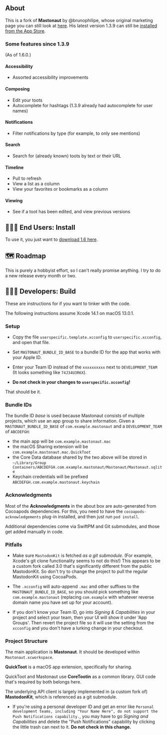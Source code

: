 ## About

This is a fork of **Mastonaut** by @brunophilipe, whose original marketing page you can still look at [here](https://mastonaut.app). His latest version 1.3.9 can still be [installed from the App Store](https://apps.apple.com/us/app/mastonaut/id1450757574).

### Some features since 1.3.9

(As of 1.6.0.)

#### Accessibility

* Assorted accessibility improvements

#### Composing

* Edit your toots
* Autocomplete for hashtags (1.3.9 already had autocomplete for user names)

#### Notifications

* Filter notifications by type (for example, to only see mentions)

#### Search

* Search for (already known) toots by text or their URL

#### Timeline

* Pull to refresh
* View a list as a column
* View your favorites or bookmarks as a column

#### Viewing

* See if a toot has been edited, and view previous versions

## 👩🏽‍💻 End Users: Install

To use it, you just want to [download 1.6 here](https://github.com/chucker/Mastonaut/releases/download/app-1.6.0/Mastonaut-1.6.0.zip).

## 🗺️ Roadmap

This is purely a hobbyist effort, so I can't really promise anything. I try to do a new release every month or two.

## 👩🏻‍🌾 Developers: Build

These are instructions for if you want to tinker with the code.

The following instructions assume Xcode 14.1 on macOS 13.0.1.

### Setup

- Copy the file `userspecific.template.xcconfig` to `userspecific.xcconfig`, and open that file.

- Set `MASTONAUT_BUNDLE_ID_BASE` to a bundle ID for the app that works with your Apple ID.

- Enter your Team ID instead of the `xxxxxxxxxx` next to `DEVELOPMENT_TEAM` (It looks something like `74J34U3R6X`).

- **Do not check in your changes to `userspecific.xcconfig`!**

That should be it.

### Bundle IDs

The bundle ID _base_ is used because Mastonaut consists of multiple projects, which use an app group to share information. Given a `MASTONAUT_BUNDLE_ID_BASE` of `com.example.mastonaut` and a `DEVELOPMENT_TEAM` of `ABCDEFGH`:

- the main app will be `com.example.mastonaut.mac`
- the macOS Sharing extension will be `com.example.mastonaut.mac.QuickToot`
- the Core Data database shared by the two above will be stored in `~/Library/Group Containers/ABCDEFGH.com.example.mastonaut/Mastonaut/Mastonaut.sqlite`
- Keychain credentials will be prefixed `ABCDEFGH.com.example.mastonaut.keychain`

### Acknowledgments

Most of the **Acknowledgments** in the about box are
auto-generated from Cocoapods dependencies. For this, you
need to have the `cocoapods-acknowledgements` plug-in
installed, and then just run `pod install`.

Additional dependencies come via SwiftPM and Git submodules, and those get added manually in code.

### Pitfalls

- Make sure `MastodonKit` is fetched _as a git submodule_. (For example, Xcode's git clone functionality seems to not do this!) This appears to be a
custom fork called 3.0 that's significantly different from the public MastodonKit. So don't try to change the project to pull the regular MastodonKit using
CocoaPods.

- The `.xcconfig` will auto-append `.mac` and other suffixes to the `MASTONAUT_BUNDLE_ID_BASE`, so you should pick something like
`com.example.mastonaut` (replacing `com.example` with whatever reverse domain name you have set up for your account).

- If you don't know your Team ID, go into _Signing & Capabilities_ in your project and select your team, then your UI will show it under 'App Groups'.
Then revert the project file so it will use the setting from the `xcconfig` and you don't have a lurking change in your checkout.

### Project Structure

The main application is **Mastonaut**. It should be developed within `Mastonaut.xcworkspace`.

**QuickToot** is a macOS app extension, specifically for sharing.

QuickToot and Mastonaut use **CoreTootin** as a common library. GUI code that's required by both belongs here.

The underlying API client is largely implemented in (a custom fork of) **MastodonKit**, which is referenced as a git submodule.

- If you're using a personal developer ID and get an error like `Personal development teams, including "Your Name Here", do not support the Push
Notifications capability.`, you may have to go _Signing and Capabilities_ and delete the "Push Notifications" capability by clicking the little
trash can next to it. **Do not check in this change.**
